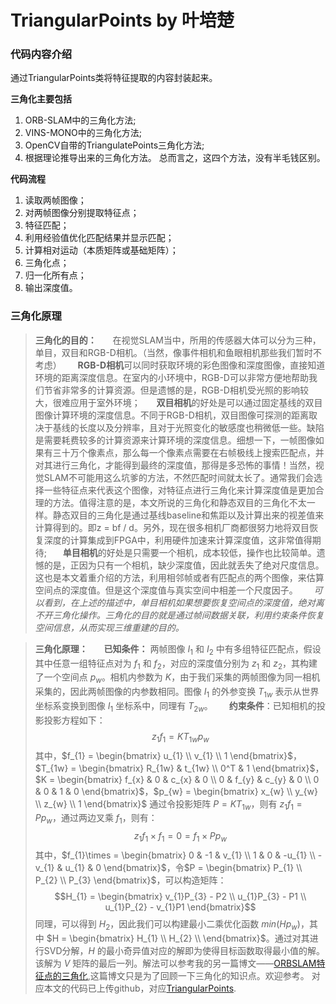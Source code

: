 # TriangularPoints by 叶培楚

### 代码内容介绍
通过TriangularPoints类将特征提取的内容封装起来。

**三角化主要包括**
1. ORB-SLAM中的三角化方法;
2. VINS-MONO中的三角化方法;
3. OpenCV自带的TriangulatePoints三角化方法;
4. 根据理论推导出来的三角化方法。
总而言之，这四个方法，没有半毛钱区别。

**代码流程**
1. 读取两帧图像；
2. 对两帧图像分别提取特征点；
3. 特征匹配；
4. 利用经验值优化匹配结果并显示匹配；
5. 计算相对运动（本质矩阵或基础矩阵）；
6. 三角化点；
7. 归一化所有点；
8. 输出深度值。


### 三角化原理

> **三角化的目的：**
&ensp; &ensp; 在视觉SLAM当中，所用的传感器大体可以分为三种，单目，双目和RGB-D相机。（当然，像事件相机和鱼眼相机那些我们暂时不考虑）
&ensp; &ensp; **RGB-D相机**可以同时获取环境的彩色图像和深度图像，直接知道环境的距离深度信息。在室内的小环境中，RGB-D可以非常方便地帮助我们节省非常多的计算资源。但是遗憾的是，RGB-D相机受光照的影响较大，很难应用于室外环境；
&ensp; &ensp; **双目相机**的好处是可以通过固定基线的双目图像计算环境的深度信息。不同于RGB-D相机，双目图像可探测的距离取决于基线的长度以及分辨率，且对于光照变化的敏感度也稍微低一些。缺陷是需要耗费较多的计算资源来计算环境的深度信息。细想一下，一帧图像如果有三十万个像素点，那么每一个像素点需要在右帧极线上搜索匹配点，并对其进行三角化，才能得到最终的深度值，那得是多恐怖的事情！当然，视觉SLAM不可能用这么坑爹的方法，不然匹配时间就太长了。通常我们会选择一些特征点来代表这个图像，对特征点进行三角化来计算深度值是更加合理的方法。值得注意的是，本文所说的三角化和静态双目的三角化不太一样。静态双目的三角化是通过基线baseline和焦距以及计算出来的视差值来计算得到的。即z = bf / d。另外，现在很多相机厂商都很努力地将双目恢复深度的计算集成到FPGA中，利用硬件加速来计算深度值，这非常值得期待;
&ensp; &ensp; **单目相机**的好处是只需要一个相机，成本较低，操作也比较简单。遗憾的是，正因为只有一个相机，缺少深度值，因此就丢失了绝对尺度信息。这也是本文着重介绍的方法，利用相邻帧或者有匹配点的两个图像，来估算空间点的深度值。但是这个深度值与真实空间中相差一个尺度因子。
&ensp; &ensp; *可以看到，在上述的描述中，单目相机如果想要恢复空间点的深度值，绝对离不开三角化操作。三角化的目的就是通过帧间数据关联，利用约束条件恢复空间信息，从而实现三维重建的目的。*

> **三角化原理：**
&ensp; &ensp; **已知条件：** 两帧图像 $I_{1}$ 和 $I_{2}$ 中有多组特征匹配点，假设其中任意一组特征点对为 $f_{1}$ 和 $f_{2}$，对应的深度值分别为 $z_{1}$ 和 $z_{2}$，其构建了一个空间点 $p_{w}$。相机内参数为 $K$，由于我们采集的两帧图像为同一相机采集的，因此两帧图像的内参数相同。图像 $I_{1}$ 的外参变换 $T_{1w}$ 表示从世界坐标系变换到图像 $I_{1}$ 坐标系中，同理有 $T_{2w}$。
&ensp; &ensp; **约束条件**：已知相机的投影投影方程如下：
$$z_{1}f_{1} = KT_{1w}p_{w}$$
其中，$f_{1} = \begin{bmatrix}
    u_{1} \\
    v_{1} \\
    1
\end{bmatrix}$，$T_{1w} = \begin{bmatrix}
    R_{1w} & t_{1w} \\
    0^T & 1 
\end{bmatrix}$，$K = \begin{bmatrix}
    f_{x} & 0 & c_{x} & 0 \\
    0 & f_{y} & c_{y} & 0 \\
    0 & 0 & 1 & 0 
\end{bmatrix}$，$p_{w} = \begin{bmatrix}
    x_{w} \\
    y_{w} \\
    z_{w} \\
    1 
\end{bmatrix}$
通过令投影矩阵 $P = KT_{1w}$，则有 $z_{1}f_{1} = Pp_{w}$，通过两边叉乘 $f_{1}$，则有：
$$z_{1}f_{1} \times f_{1} = 0 = f_{1} \times Pp_{w}$$
其中，$f_{1}\times = \begin{bmatrix}
    0 & -1 & v_{1} \\
    1 & 0 & -u_{1} \\
    -v_{1} & u_{1} & 0 
\end{bmatrix}$，令$P = \begin{bmatrix}
    P_{1} \\
    P_{2} \\
    P_{3}
\end{bmatrix}$，可以构造矩阵：
$$H_{1} = \begin{bmatrix}
    v_{1}P_{3} - P2 \\
    u_{1}P_{3} - P1 \\
    u_{1}P_{2} - v_{1}P1 
\end{bmatrix}$$
同理，可以得到 $H_{2}$，因此我们可以构建最小二乘优化函数 $min(Hp_{w})$，其中 $H = \begin{bmatrix}
    H_{1} \\
    H_{2} \\
\end{bmatrix}$。通过对其进行SVD分解，$H$ 的最小奇异值对应的解即为使得目标函数取得最小值的解。该解为 $V$ 矩阵的最后一列。解法可以参考我的另一篇博文——[ORBSLAM特征点的三角化](https://www.cnblogs.com/yepeichu/p/10792899.html),这篇博文只是为了回顾一下三角化的知识点。欢迎参考。
对应本文的代码已上传github，对应[TriangularPoints](https://github.com/yepeichu123/slam_module/tree/master/triangularPoints).